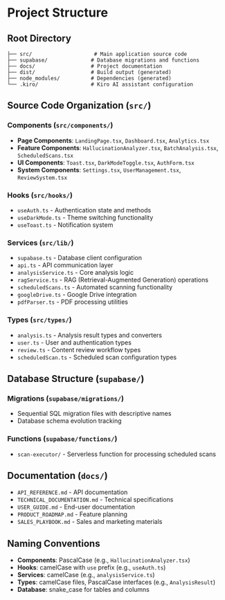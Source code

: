 # Project Structure

## Root Directory
```
├── src/                    # Main application source code
├── supabase/              # Database migrations and functions
├── docs/                  # Project documentation
├── dist/                  # Build output (generated)
├── node_modules/          # Dependencies (generated)
└── .kiro/                 # Kiro AI assistant configuration
```

## Source Code Organization (`src/`)

### Components (`src/components/`)
- **Page Components**: `LandingPage.tsx`, `Dashboard.tsx`, `Analytics.tsx`
- **Feature Components**: `HallucinationAnalyzer.tsx`, `BatchAnalysis.tsx`, `ScheduledScans.tsx`
- **UI Components**: `Toast.tsx`, `DarkModeToggle.tsx`, `AuthForm.tsx`
- **System Components**: `Settings.tsx`, `UserManagement.tsx`, `ReviewSystem.tsx`

### Hooks (`src/hooks/`)
- `useAuth.ts` - Authentication state and methods
- `useDarkMode.ts` - Theme switching functionality
- `useToast.ts` - Notification system

### Services (`src/lib/`)
- `supabase.ts` - Database client configuration
- `api.ts` - API communication layer
- `analysisService.ts` - Core analysis logic
- `ragService.ts` - RAG (Retrieval-Augmented Generation) operations
- `scheduledScans.ts` - Automated scanning functionality
- `googleDrive.ts` - Google Drive integration
- `pdfParser.ts` - PDF processing utilities

### Types (`src/types/`)
- `analysis.ts` - Analysis result types and converters
- `user.ts` - User and authentication types
- `review.ts` - Content review workflow types
- `scheduledScan.ts` - Scheduled scan configuration types

## Database Structure (`supabase/`)

### Migrations (`supabase/migrations/`)
- Sequential SQL migration files with descriptive names
- Database schema evolution tracking

### Functions (`supabase/functions/`)
- `scan-executor/` - Serverless function for processing scheduled scans

## Documentation (`docs/`)
- `API_REFERENCE.md` - API documentation
- `TECHNICAL_DOCUMENTATION.md` - Technical specifications
- `USER_GUIDE.md` - End-user documentation
- `PRODUCT_ROADMAP.md` - Feature planning
- `SALES_PLAYBOOK.md` - Sales and marketing materials

## Naming Conventions
- **Components**: PascalCase (e.g., `HallucinationAnalyzer.tsx`)
- **Hooks**: camelCase with `use` prefix (e.g., `useAuth.ts`)
- **Services**: camelCase (e.g., `analysisService.ts`)
- **Types**: camelCase files, PascalCase interfaces (e.g., `AnalysisResult`)
- **Database**: snake_case for tables and columns